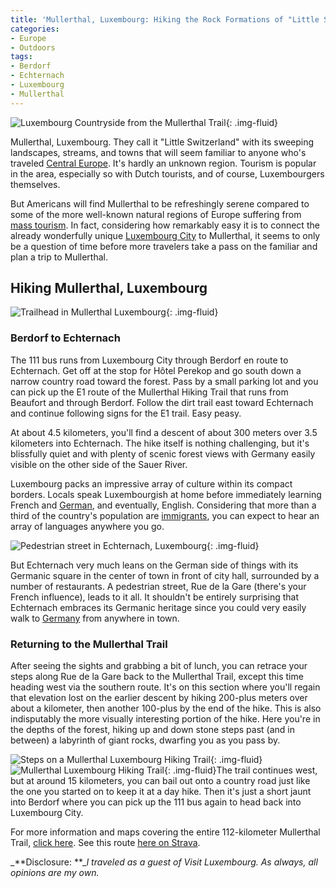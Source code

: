 ```yaml
---
title: 'Mullerthal, Luxembourg: Hiking the Rock Formations of "Little Switzerland"'
categories:
- Europe
- Outdoors
tags:
- Berdorf
- Echternach
- Luxembourg
- Mullerthal
---
```


![Luxembourg Countryside from the Mullerthal Trail](https://withoutapath.com/wp-content/uploads/2018/05/luxembourg_countryside_in_mullerthal.jpg){: .img-fluid}

Mullerthal, Luxembourg. They call it "Little Switzerland" with its sweeping landscapes, streams, and towns that will seem familiar to anyone who's traveled [Central Europe](https://withoutapath.com/category/travel/europe/). It's hardly an unknown region. Tourism is popular in the area, especially so with Dutch tourists, and of course, Luxembourgers themselves.

But Americans will find Mullerthal to be refreshingly serene compared to some of the more well-known natural regions of Europe suffering from [mass tourism](https://withoutapath.com/elizabeth-becker-overbooked/). In fact, considering how remarkably easy it is to connect the already wonderfully unique [Luxembourg City](https://withoutapath.com/luxembourg-city-cafe-des-artistes/) to Mullerthal, it seems to only be a question of time before more travelers take a pass on the familiar and plan a trip to Mullerthal.

<!-- more -->

## Hiking Mullerthal, Luxembourg

![Trailhead in Mullerthal Luxembourg](https://withoutapath.com/wp-content/uploads/2018/05/Trailhead-in-Mullerthal-Luxembourg.jpg){: .img-fluid}

### Berdorf to Echternach

The 111 bus runs from Luxembourg City through Berdorf en route to Echternach. Get off at the stop for Hôtel Perekop and go south down a narrow country road toward the forest. Pass by a small parking lot and you can pick up the E1 route of the Mullerthal Hiking Trail that runs from Beaufort and through Berdorf. Follow the dirt trail east toward Echternach and continue following signs for the E1 trail. Easy peasy.

At about 4.5 kilometers, you'll find a descent of about 300 meters over 3.5 kilometers into Echternach. The hike itself is nothing challenging, but it's blissfully quiet and with plenty of scenic forest views with Germany easily visible on the other side of the Sauer River.

Luxembourg packs an impressive array of culture within its compact borders. Locals speak Luxembourgish at home before immediately learning French and [German](https://withoutapath.com/most-important-german-travel-phrases/), and eventually, English. Considering that more than a third of the country's population are [immigrants](https://withoutapath.com/expats-immigrants-live-abroad/), you can expect to hear an array of languages anywhere you go.

![Pedestrian street in Echternach, Luxembourg](https://withoutapath.com/wp-content/uploads/2018/05/Pedestrian-street-in-Echternach-Luxembourg.jpg){: .img-fluid}

But Echternach very much leans on the German side of things with its Germanic square in the center of town in front of city hall, surrounded by a number of restaurants. A pedestrian street, Rue de la Gare (there's your French influence), leads to it all. It shouldn't be entirely surprising that Echternach embraces its Germanic heritage since you could very easily walk to [Germany](https://withoutapath.com/travel-guides/germany/) from anywhere in town.

### Returning to the Mullerthal Trail

After seeing the sights and grabbing a bit of lunch, you can retrace your steps along Rue de la Gare back to the Mullerthal Trail, except this time heading west via the southern route. It's on this section where you'll regain that elevation lost on the earlier descent by hiking 200-plus meters over about a kilometer, then another 100-plus by the end of the hike. This is also indisputably the more visually interesting portion of the hike. Here you're in the depths of the forest, hiking up and down stone steps past (and in between) a labyrinth of giant rocks, dwarfing you as you pass by.

![Steps on a Mullerthal Luxembourg Hiking Trail](https://withoutapath.com/wp-content/uploads/2018/05/Steps-on-a-Mullerthal-Luxembourg-Hiking-Trail-682x1024.jpg){: .img-fluid}![Mullerthal Luxembourg Hiking Trail](https://withoutapath.com/wp-content/uploads/2018/05/Mullerthal-Luxembourg-Hiking-Trail-682x1024.jpg){: .img-fluid}The trail continues west, but at around 15 kilometers, you can bail out onto a country road just like the one you started on to keep it at a day hike. Then it's just a short jaunt into Berdorf where you can pick up the 111 bus again to head back into Luxembourg City.

For more information and maps covering the entire 112-kilometer Mullerthal Trail, [click here](http://www.mullerthal-trail.lu/en/). See this route [here on Strava](https://www.strava.com/activities/1020751217).

_**Disclosure: **__I traveled as a guest of Visit Luxembourg. As always, all opinions are my own._
